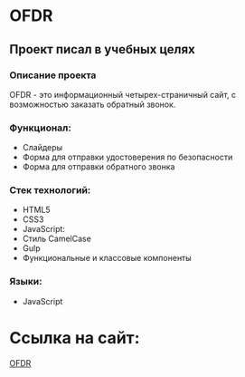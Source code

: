 # OFDR
## Проект писал в учебных целях

### Описание проекта
<p>OFDR - это информационный четырех-страничный сайт, с возможностью заказать обратный звонок.</p>

### Функционал:
* Слайдеры
* Форма для отправки удостоверения по безопасности
* Форма для отправки обратного звонка

### Стек технологий:
* HTML5
* CSS3
* JavaScript:
* Стиль CamelCase
* Gulp
* Функциональные и классовые компоненты

### Языки:
* JavaScript

# Ссылка на сайт:
[OFDR](https://evgenyvetrov33.github.io/OFDR/)
